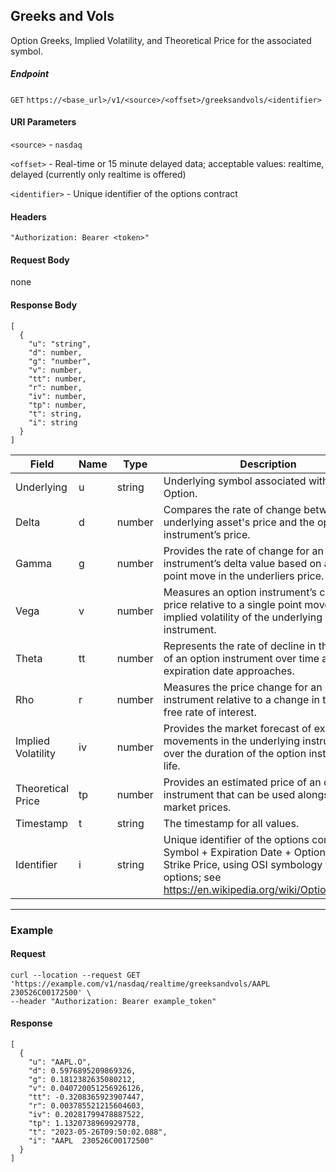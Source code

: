 ## Greeks and Vols

Option Greeks, Implied Volatility, and Theoretical Price for the associated symbol. 

##### Endpoint

`GET` `https://<base_url>/v1/<source>/<offset>/greeksandvols/<identifier>`

#### URI Parameters

`<source>` - `nasdaq`

`<offset>` -  Real-time or 15 minute delayed data; acceptable values: realtime, delayed (currently only realtime is offered)

`<identifier>` - Unique identifier of the options contract

#### Headers

`"Authorization: Bearer <token>"`

#### Request Body

none

#### Response Body

```
[
  {
    "u": "string",
    "d": number,
    "g": "number",
    "v": number,
    "tt": number,
    "r": number,
    "iv": number,
    "tp": number,
    "t": string,
    "i": string
  }
]
```

| Field | Name | Type | Description |
|-------|------|------|-------------|
|Underlying|u|string|Underlying symbol associated with the Option.|
|Delta|d|number|Compares the rate of change between the underlying asset's price and the option instrument’s price.|
|Gamma|g|number|Provides the rate of change for an option instrument’s delta value based on a single point move in the underliers price.|
|Vega|v|number|Measures an option instrument’s change in price relative to a single point move in implied volatility of the underlying instrument. |
|Theta|tt|number|Represents the rate of decline in the value of an option instrument over time as the expiration date approaches. |
|Rho|r|number|Measures the price change for an option instrument relative to a change in the risk-free rate of interest. |
|Implied Volatility|iv|number|Provides the market forecast of expected movements in the underlying instrument over the duration of the option instrument’s life. |
|Theoretical Price|tp|number|Provides an estimated price of an option instrument that can be used alongside market prices. |
|Timestamp|t|string|The timestamp for all values.  |
|Identifier|i|string|Unique identifier of the options contract: Symbol + Expiration Date + Option Type + Strike Price, using OSI symbology for all US options; see https://en.wikipedia.org/wiki/Option_symbol.|

---


### Example

#### Request

```
curl --location --request GET 'https://example.com/v1/nasdaq/realtime/greeksandvols/AAPL   230526C00172500' \
--header "Authorization: Bearer example_token"
```

#### Response

```
[
  {
    "u": "AAPL.O",
    "d": 0.5976895209869326,
    "g": 0.1812382635080212,
    "v": 0.040720051256926126,
    "tt": -0.3208365923907447,
    "r": 0.003785521215604603,
    "iv": 0.20281799478887522,
    "tp": 1.1320738969929778,
    "t": "2023-05-26T09:50:02.088",
    "i": "AAPL  230526C00172500"
  }
]
```

